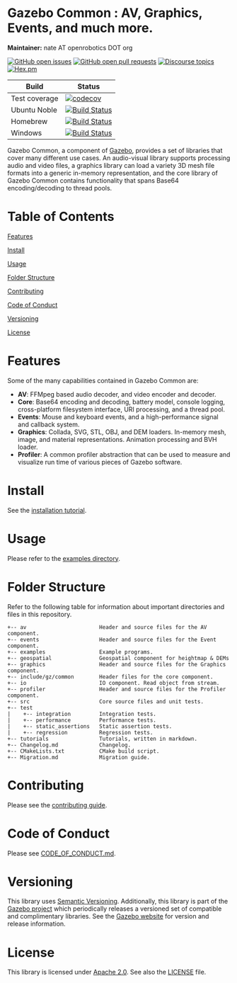 # Gazebo Common : AV, Graphics, Events, and much more.

**Maintainer:** nate AT openrobotics DOT org

[![GitHub open issues](https://img.shields.io/github/issues-raw/gazebosim/gz-common.svg)](https://github.com/gazebosim/gz-common/issues)
[![GitHub open pull requests](https://img.shields.io/github/issues-pr-raw/gazebosim/gz-common.svg)](https://github.com/gazebosim/gz-common/pulls)
[![Discourse topics](https://img.shields.io/discourse/https/community.gazebosim.org/topics.svg)](https://community.gazebosim.org)
[![Hex.pm](https://img.shields.io/hexpm/l/plug.svg)](https://www.apache.org/licenses/LICENSE-2.0)

Build | Status
-- | --
Test coverage | [![codecov](https://codecov.io/gh/gazebosim/gz-common/tree/gz-common6/graph/badge.svg)](https://codecov.io/gh/gazebosim/gz-common/tree/gz-common6)
Ubuntu Noble  | [![Build Status](https://build.osrfoundation.org/buildStatus/icon?job=gz_common-ci-gz-common6-noble-amd64)](https://build.osrfoundation.org/job/gz_common-ci-gz-common6-noble-amd64)
Homebrew      | [![Build Status](https://build.osrfoundation.org/buildStatus/icon?job=gz_common-ci-gz-common6-homebrew-amd64)](https://build.osrfoundation.org/job/gz_common-ci-gz-common6-homebrew-amd64)
Windows       | [![Build Status](https://build.osrfoundation.org/job/gz_common-6-clowin/badge/icon)](https://build.osrfoundation.org/job/gz_common-6-clowin/)

Gazebo Common, a component of [Gazebo](https://gazebosim.org), provides a set of libraries that
cover many different use cases. An audio-visual library supports
processing audio and video files, a graphics library can load a variety 3D
mesh file formats into a generic in-memory representation, and the core
library of Gazebo Common contains functionality that spans Base64
encoding/decoding to thread pools.

# Table of Contents

[Features](#features)

[Install](#install)

[Usage](#usage)

[Folder Structure](#folder-structure)

[Contributing](#contributing)

[Code of Conduct](#code-of-conduct)

[Versioning](#versioning)

[License](#license)

# Features

Some of the many capabilities contained in Gazebo Common are:

* **AV**: FFMpeg based audio decoder, and video encoder and decoder.
* **Core**: Base64 encoding and decoding, battery model, console logging,
  cross-platform filesystem interface, URI processing, and a thread pool.
* **Events**: Mouse and keyboard events, and a high-performance signal and
callback system.
* **Graphics**: Collada, SVG, STL, OBJ, and DEM loaders. In-memory mesh,
  image, and material representations. Animation processing and BVH loader.
* **Profiler**: A common profiler abstraction that can be used to measure and
  visualize run time of various pieces of Gazebo software.

# Install

See the [installation tutorial](https://gazebosim.org/api/common/6/install.html).

# Usage

Please refer to the [examples directory](https://github.com/gazebosim/gz-common/tree/gz-common6/examples).

# Folder Structure

Refer to the following table for information about important directories and files in this repository.

```
+-- av                       Header and source files for the AV component.
+-- events                   Header and source files for the Event component.
+-- examples                 Example programs.
+-- geospatial               Geospatial component for heightmap & DEMs
+-- graphics                 Header and source files for the Graphics component.
+-- include/gz/common        Header files for the core component.
+-- io                       IO component. Read object from stream.
+-- profiler                 Header and source files for the Profiler component.
+-- src                      Core source files and unit tests.
+-- test
|    +-- integration         Integration tests.
|    +-- performance         Performance tests.
|    +-- static_assertions   Static assertion tests.
|    +-- regression          Regression tests.
+-- tutorials                Tutorials, written in markdown.
+-- Changelog.md             Changelog.
+-- CMakeLists.txt           CMake build script.
+-- Migration.md             Migration guide.
```
# Contributing

Please see the
[contributing guide](https://gazebosim.org/docs/all/contributing).

# Code of Conduct

Please see
[CODE_OF_CONDUCT.md](https://github.com/gazebosim/gz-sim/blob/main/CODE_OF_CONDUCT.md).

# Versioning

This library uses [Semantic Versioning](https://semver.org/). Additionally, this library is part of the [Gazebo project](https://gazebosim.org) which periodically releases a versioned set of compatible and complimentary libraries. See the [Gazebo website](https://gazebosim.org) for version and release information.

# License

This library is licensed under [Apache 2.0](https://www.apache.org/licenses/LICENSE-2.0). See also the [LICENSE](https://github.com/gazebosim/gz-common/blob/main/LICENSE) file.
